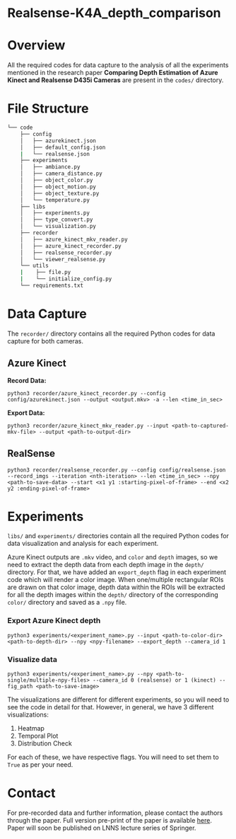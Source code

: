 # Realsense-K4A_depth_comparison

# Overview
All the required codes for data capture to the analysis of all the experiments mentioned in the research paper **Comparing Depth Estimation of Azure Kinect and Realsense D435i Cameras** are present in the `codes/` directory.

# File Structure

```bash
└── code
    ├── config
    │   ├── azurekinect.json
    │   ├── default_config.json
    |   └── realsense.json
    ├── experiments
    │   ├── ambiance.py
    │   ├── camera_distance.py
    │   ├── object_color.py
    │   ├── object_motion.py
    │   ├── object_texture.py
    │   └── temperature.py
    ├── libs
    │   ├── experiments.py
    │   ├── type_convert.py
    │   └── visualization.py
    ├── recorder
    │   ├── azure_kinect_mkv_reader.py
    │   ├── azure_kinect_recorder.py
    │   ├── realsense_recorder.py
    │   └── viewer_realsense.py
    └── utils
    |    ├── file.py
    |    └── initialize_config.py
    └── requirements.txt
```
# Data Capture
The `recorder/` directory contains all the required Python codes for data capture for both cameras.

## Azure Kinect
**Record Data:**
```
python3 recorder/azure_kinect_recorder.py --config config/azurekinect.json --output <output.mkv> -a --len <time_in_sec>
```
**Export Data:**
```
python3 recorder/azure_kinect_mkv_reader.py --input <path-to-captured-mkv-file> --output <path-to-output-dir>
```

## RealSense
```
python3 recorder/realsense_recorder.py --config config/realsense.json --record_imgs --iteration <nth-iteration> --len <time_in_sec> --npy <path-to-save-data> --start <x1 y1 :starting-pixel-of-frame> --end <x2 y2 :ending-pixel-of-frame>
``` 

# Experiments
`libs/` and `experiments/` directories contain all the required Python codes for data visualization and analysis for each experiment.

Azure Kinect outputs are `.mkv` video, and `color` and `depth` images, so we need to extract the depth data from each depth image in the `depth/` directory. For that, we have added an `export_depth` flag in each experiment code which will render a color image. When one/multiple rectangular ROIs are drawn on that color image, depth data within the ROIs will be extracted for all the depth images within the `depth/` directory of the corresponding `color/` directory and saved as a `.npy` file. 


### Export Azure Kinect depth
```
python3 experiments/<experiment_name>.py --input <path-to-color-dir> <path-to-depth-dir> --npy <npy-filename> --export_depth --camera_id 1
```
### Visualize data
```
python3 experiments/<experiment_name>.py --npy <path-to-single/multiple-npy-files> --camera_id 0 (realsense) or 1 (kinect) --fig_path <path-to-save-image>
```
The visualizations are different for different experiments, so you will need to see the code in detail for that. However, in general, we have 3 different visualizations:

1. Heatmap
2. Temporal Plot
3. Distribution Check

For each of these, we have respective flags. You will need to set them to `True` as per your need.

# Contact
For pre-recorded data and further information, please contact the authors through the paper. Full version pre-print of the paper is available [here]([url](https://papers.ssrn.com/sol3/papers.cfm?abstract_id=4597442)).
Paper will soon be published on LNNS lecture series of Springer.
